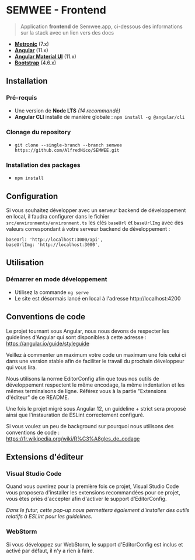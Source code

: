 # SEMWEE - Frontend
> Application **frontend** de Semwee.app, ci-dessous des informations sur la stack avec un lien vers des docs

- **[Metronic](https://keenthemes.com/metronic/?page=docs)** (7.x)
- **[Angular](https://v11.angular.io/docs)** (11.x)
- **[Angular Material UI](https://v11.material.angular.io/)** (11.x)
- **[Bootstrap](https://getbootstrap.com/docs/4.6/getting-started/introduction/)** (4.6.x)

## Installation

### Pré-requis
- Une version de **Node LTS** *(14 recommandé)*
- **Angular CLI** installé de manière globale : `npm install -g @angular/cli`

### Clonage du repository
- `git clone --single-branch --branch semwee https://github.com/AlfredNico/SEMWEE.git`

### Installation des packages
- `npm install`

## Configuration

Si vous souhaitez développer avec un serveur backend de développement en local, il faudra configurer dans le fichier `src/environments/environment.ts` les clés `baseUrl` et `baseUrlImg` avec des valeurs correspondant à votre serveur backend de développement :

```
baseUrl: 'http://localhost:3000/api',
baseUrlImg: 'http://localhost:3000',
```

## Utilisation

### Démarrer en mode développement

- Utilisez la commande `ng serve`
- Le site est désormais lancé en local à l'adresse http://localhost:4200

## Conventions de code

Le projet tournant sous Angular, nous nous devons de respecter les guidelines d'Angular qui sont disponibles à cette adresse : https://angular.io/guide/styleguide

Veillez à commenter un maximum votre code un maximum une fois celui ci dans une version stable afin de faciliter le travail du prochain développeur qui vous lira.

Nous utilisons la norme EditorConfig afin que tous nos outils de développement respectent le même encodage, la même indentation et les mêmes terminaisons de ligne. Référez vous à la partie "Extensions d'éditeur" de ce README.

Une fois le projet migré sous Angular 12, un guideline + strict sera proposé ainsi que l'instauration de ESLint correctement configuré.

Si vous voulez un peu de background sur pourquoi nous utilisons des conventions de code : https://fr.wikipedia.org/wiki/R%C3%A8gles_de_codage

## Extensions d'éditeur

### **Visual Studio Code**

Quand vous ouvrirez pour la première fois ce projet, Visual Studio Code vous proposera d'installer les extensions recommandées pour ce projet, vous êtes priés d'accepter afin d'activer le support d'EditorConfig.

*Dans le futur, cette pop-up nous permettera également d'installer des outils relatifs à ESLint pour les guidelines.*

### **WebStorm**

Si vous développez sur WebStorm, le support d'EditorConfig est inclus et activé par défaut, il n'y a rien à faire.

